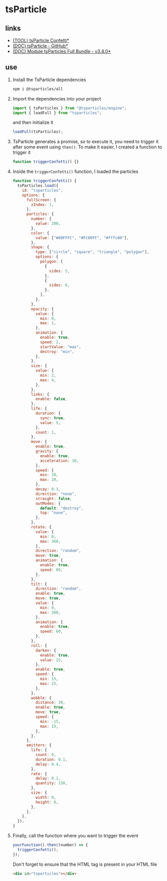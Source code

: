 # tsParticle

## links

- [(TOOL) tsParticle Confetti\*](https://confetti.js.org/#)
- [(DOC) tsParticle - GitHub\*](https://github.com/tsparticles/tsparticles)
- [(DOC) Module tsParticles Full Bundle - v3.4.0\*](https://particles.js.org/docs/modules/tsParticles_Full_Bundle.html)

## use

1. Install the TsParticle dependencies

   ```sh
   npm i @tsparticles/all
   ```

2. Import the dependencies into your project

   ```js
   import { tsParticles } from "@tsparticles/engine";
   import { loadFull } from "tsparticles";
   ```

   and then initialize it

   ```js
   loadFull(tsParticles);
   ```

3. TsParticle generates a promise, so to execute it, you need to trigger it after some event using `then()`. To make it easier, I created a function to trigger it

   ```js
   function triggerConfetti() {}
   ```

4. Inside the `triggerConfetti()` function, I loaded the particles

   ```js
   function triggerConfetti() {
     tsParticles.load({
       id: "tsparticles",
       options: {
         fullScreen: {
           zIndex: 1,
         },
         particles: {
           number: {
             value: 200,
           },
           color: {
             value: ["#00FFFC", "#FC00FF", "#fffc00"],
           },
           shape: {
             type: ["circle", "square", "triangle", "polygon"],
             options: {
               polygon: [
                 {
                   sides: 5,
                 },
                 {
                   sides: 6,
                 },
               ],
             },
           },
           opacity: {
             value: {
               min: 0,
               max: 1,
             },
             animation: {
               enable: true,
               speed: 2,
               startValue: "max",
               destroy: "min",
             },
           },
           size: {
             value: {
               min: 2,
               max: 4,
             },
           },
           links: {
             enable: false,
           },
           life: {
             duration: {
               sync: true,
               value: 5,
             },
             count: 1,
           },
           move: {
             enable: true,
             gravity: {
               enable: true,
               acceleration: 10,
             },
             speed: {
               min: 10,
               max: 20,
             },
             decay: 0.1,
             direction: "none",
             straight: false,
             outModes: {
               default: "destroy",
               top: "none",
             },
           },
           rotate: {
             value: {
               min: 0,
               max: 360,
             },
             direction: "random",
             move: true,
             animation: {
               enable: true,
               speed: 60,
             },
           },
           tilt: {
             direction: "random",
             enable: true,
             move: true,
             value: {
               min: 0,
               max: 360,
             },
             animation: {
               enable: true,
               speed: 60,
             },
           },
           roll: {
             darken: {
               enable: true,
               value: 25,
             },
             enable: true,
             speed: {
               min: 15,
               max: 25,
             },
           },
           wobble: {
             distance: 30,
             enable: true,
             move: true,
             speed: {
               min: -15,
               max: 15,
             },
           },
         },
         emitters: {
           life: {
             count: 0,
             duration: 0.1,
             delay: 0.4,
           },
           rate: {
             delay: 0.1,
             quantity: 150,
           },
           size: {
             width: 0,
             height: 0,
           },
         },
       },
     });
   }
   ```

5. Finally, call the function where you want to trigger the event

   ```js
   yourFunction().then((number) => {
     triggerConfetti();
   });
   ```

   Don't forget to ensure that the HTML tag is present in your HTML file

   ```html
   <div id="tsparticles"></div>
   ```
